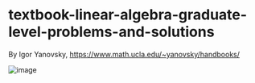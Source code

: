 # textbook-linear-algebra-graduate-level-problems-and-solutions
By Igor Yanovsky, https://www.math.ucla.edu/~yanovsky/handbooks/

![image](https://user-images.githubusercontent.com/6586811/122597705-65832300-d031-11eb-9c84-8b19ab61d6e3.png)

